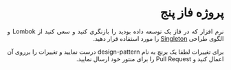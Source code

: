 <div dir="rtl" align="justify">

# پروژه فاز پنج

نرم افزار که در فاز یک توسعه داده بودید را بازنگری کنید و سعی کنید از Lombok و الگوی طراحی [Singleton](/ReadMore/SINGELTON.md) را مورد استفاده قرار دهید.

برای تغییرات لطفا یک برنچ به نام design-pattern درست نمایید و تغییرات را برروی آن اعمال کنید و Pull Request را برای منتور خود ارسال نمایید.

</div>
